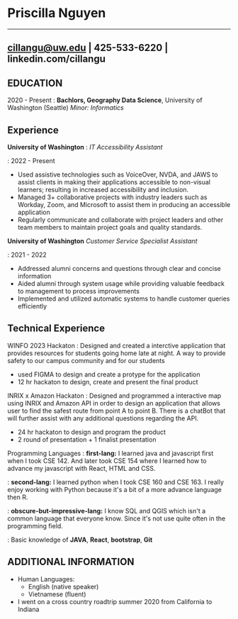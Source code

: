 Priscilla Nguyen
================

------------------------------------------------------
cillangu@uw.edu | 425-533-6220 | linkedin.com/cillangu
------------------------------------------------------

EDUCATION
---------

2020 - Present
:     **Bachlors, Geography Data Science**, University of Washington (Seattle)
      *Minor: Informatics*

Experience
----------

**University of Washington**
:     *IT Accessibility Assistant*

:     2022 - Present

* Used assistive technologies such as VoiceOver, NVDA, and JAWS to assist clients in making their applications accessible to non-visual learners; resulting in increased accessibility and inclusion.
* Managed 3+ collaborative projects with industry leaders such as Workday, Zoom, and Microsoft to assist them in producing an accessible application
* Regularly communicate and collaborate with project leaders and other team members to maintain project goals and quality standards.

**University of Washington**
*Customer Service Specialist Assistant*

:     2021 - 2022

* Addressed alumni concerns and questions through clear and concise information
* Aided alumni through system usage while providing valuable feedback to management to process improvements
* Implemented and utilized automatic systems to handle customer queries efficiently

Technical Experience
--------------------

WINFO 2023 Hackaton
: Designed and created a interctive application that provides resources for students
going home late at night. A way to provide safety to our campus community and for our
students

  * used FIGMA to design and create a protype for the application
  * 12 hr hackaton to design, create and present the final product

INRIX x Amazon Hackaton
: Designed and programmed a interactive map using INRIX and Amazon API in order
to design an application that allows user to find the safest route from point A to
point B. There is a chatBot that will further assist with any additional questions
regarding the API.

  * 24 hr hackaton to design and program the product
  * 2 round of presentation + 1 finalist presentation

Programming Languages
:     **first-lang:** I learned java and javascript first when I took CSE 142. And
later took CSE 154 where I learned how to advance my javascript with React, HTML
and CSS.

:     **second-lang:** I learned python when I took CSE 160 and CSE 163. I really
enjoy working with Python because it's a bit of a more advance language then R.

:     **obscure-but-impressive-lang:** I know SQL and QGIS which isn't a common
language that everyone know. Since it's not use quite often in the programming
field.

:     Basic knowledge of **JAVA**, **React**, **bootstrap**, **Git**

[ref]: https://github.com/cillanguyen

ADDITIONAL INFORMATION
----------------------------------------

* Human Languages:
     * English (native speaker)
     * Vietnamese (fluent)
* I went on a cross country roadtrip summer 2020 from California to Indiana